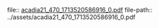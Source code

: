 file:: [acadia21_470_1713520586916_0.pdf](../assets/acadia21_470_1713520586916_0.pdf)
file-path:: ../assets/acadia21_470_1713520586916_0.pdf
